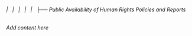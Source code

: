 ###### |   |   |   |   |   ├── Public Availability of Human Rights Policies and Reports

*Add content here*